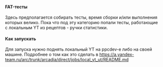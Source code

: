 #### FAT-тесты

Здесь предполагается собирать тесты, время сборки и/или выполнения которых велико.
Пока что под эту категорию попали тесты, работающие с локальным YT из рецептов - ручки статистики.

#### Как запускать
Для запуска нужно поднять локальный YT на ppcdev-e либо на своей машине. 
Подробнее о том как это сделать в https://a.yandex-team.ru/arc/trunk/arcadia/direct/jobs/local_yt_ut/README.md
